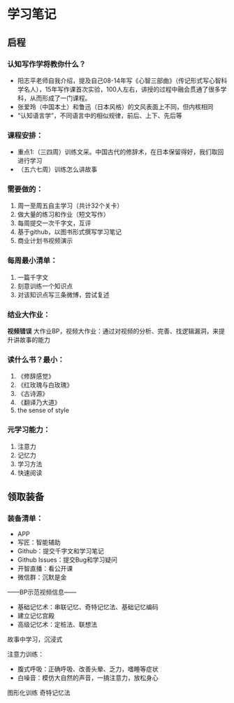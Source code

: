 # 学习笔记

## **启程**

### 认知写作学将教你什么？

* 阳志平老师自我介绍，提及自己08-14年写《心智三部曲》（传记形式写心智科学名人），15年写作课首次实验，100人左右，讲授的过程中融会贯通了很多学科，从而形成了一门课程。
* 张爱玲（中国本土）和鲁迅（日本风格）的文风表面上不同，但内核相同
* “认知语言学”，不同语言中的相似规律，前后、上下、先后等

### 课程安排：

* 重点1:（三四周）训练文采。中国古代的修辞术，在日本保留得好，我们取回进行学习
* （五六七周）训练怎么讲故事

### 需要做的：

1. 周一至周五自主学习（共计32个关卡）
2. 做大量的练习和作业（短文写作）
3. 每周提交一次千字文，互评
4. 基于github，以图书形式撰写学习笔记
5. 商业计划书视频演示

### 每周最小清单：

1. 一篇千字文
2. 刻意训练一个知识点
3. 对该知识点写三条微博，尝试复述

### 结业大作业：

**视频错误**
大作业BP，视频大作业：通过对视频的分析、完善、找逻辑漏洞，来提升讲故事的能力

### 读什么书？最小：

1. 《修辞感觉》
2. 《红玫瑰与白玫瑰》
3. 《古诗源》
4. 《翻译乃大道》
5. the sense of style

### 元学习能力：

1. 注意力
2. 记忆力
3. 学习方法
4. 快速阅读


## **领取装备**

### 装备清单：

* APP
* 写匠：智能辅助
* Github：提交千字文和学习笔记
* Github Issues：提交Bug和学习疑问
* 开智直播：看公开课
* 微信群：沉默是金 


——BP示范视频信息——

* 基础记忆术：串联记忆、奇特记忆法、基础记忆编码
* 建立记忆宫殿
* 高级记忆术：定桩法、联想法

故事中学习，沉浸式

注意力训练：

* 腹式呼吸：正确呼吸、改善头晕、乏力，嗜睡等症状
* 白噪音：模仿大自然的声音，一搞注意力，放松身心 

图形化训练
奇特记忆法

